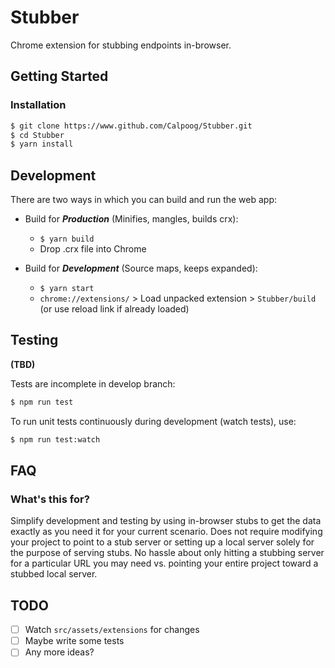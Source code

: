# Stubber

Chrome extension for stubbing endpoints in-browser.

## Getting Started

### Installation

```sh
$ git clone https://www.github.com/Calpoog/Stubber.git
$ cd Stubber
$ yarn install
```

## Development

There are two ways in which you can build and run the web app:

* Build for ***Production*** (Minifies, mangles, builds crx):
  * `$ yarn build`
  * Drop .crx file into Chrome

* Build for ***Development*** (Source maps, keeps expanded):
  * `$ yarn start`
  * `chrome://extensions/` > Load unpacked extension > `Stubber/build` (or use reload link if already loaded)

## Testing

**(TBD)**

Tests are incomplete in develop branch:

```sh
$ npm run test
```

To run unit tests continuously during development (watch tests), use:

```sh
$ npm run test:watch
```

## FAQ

### What's this for?

Simplify development and testing by using in-browser stubs to get the data exactly as you need it for your current scenario. Does not require modifying your project to point to a stub server or setting up a local server solely for the purpose of serving stubs. No hassle about only hitting a stubbing server for a particular URL you may need vs. pointing your entire project toward a stubbed local server.

## TODO

- [ ] Watch `src/assets/extensions` for changes
- [ ] Maybe write some tests
- [ ] Any more ideas?
